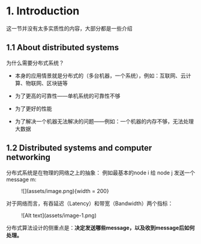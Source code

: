 # 1. Introduction
这一节并没有太多实质性的内容，大部分都是一些介绍
## 1.1 About distributed systems
为什么需要分布式系统？

- 本身的应用情景就是分布式的（多台机器，一个系统），例如：互联网、云计算、物联网、区块链等

- 为了更高的可靠性——单机系统的可靠性不够

- 为了更好的性能

- 为了解决一个机器无法解决的问题——例如：一个机器的内存不够，无法处理大数据

## 1.2 Distributed systems and computer networking
分布式系统是在物理的网络之上的抽象：
例如最基本的node i 给 node j 发送一个 message m:
<figure markdown>
  ![](assets/image.png){width = 200}
</figure>

对于网络而言，有吞延迟（Latency）和带宽（Bandwidth）两个指标：
<figure markdown>
![Alt text](assets/image-1.png)
</figure>

分布式算法设计的侧重点是：**决定发送哪些message，以及收到message后如何处理。**
